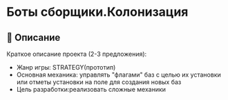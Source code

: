 # Боты сборщики.Колонизация 

## 📌 Описание
Краткое описание проекта (2-3 предложения):
- Жанр игры: STRATEGY(прототип)
- Основная механика: управлять "флагами" баз с целью их установки или отметы установки на поле для создания новых баз
- Цель разработки:реализовать сложные механики

